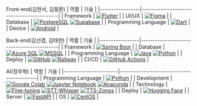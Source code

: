 

Front-end(김현서, 김필환)
| 역활            | 기술                                      |
|-----------------|-------------------------------------------|
| Framework       | [![Flutter](https://img.shields.io/badge/Flutter-02569B?style=flat-square&logo=flutter&logoColor=white)](https://flutter.dev) |
| UI/UX           | [![Figma](https://img.shields.io/badge/Figma-F24E1E?style=flat-square&logo=figma&logoColor=white)](https://www.figma.com) |
| Database        | [![PostgreSQL](https://img.shields.io/badge/PostgreSQL-4169E1?style=flat-square&logo=postgresql&logoColor=white)](https://www.postgresql.org/) [![Supabase](https://img.shields.io/badge/Supabase-3ECF8E?style=flat-square&logo=supabase&logoColor=white)](https://supabase.com/) |
| Programming Language | [![Dart](https://img.shields.io/badge/Dart-0175C2?style=flat-square&logo=dart&logoColor=white)](https://dart.dev) |
| Device          | [![Android](https://img.shields.io/badge/Android-3DDC84?style=flat-square&logo=android&logoColor=white)](https://www.android.com) |


Back-end(김선겸, 김태현)
| 역활            | 기술                                      |
|-----------------|-------------------------------------------|
| Framework       | [![Spring Boot](https://img.shields.io/badge/Spring_Boot-6DB33F?style=flat-square&logo=springboot&logoColor=white)](https://spring.io/projects/spring-boot) |
| Database        | [![Azure SQL](https://img.shields.io/badge/Azure_SQL-0078D4?style=flat-square&logo=microsoftazure&logoColor=white)](https://azure.microsoft.com/en-us/products/azure-sql) [![MSSQL](https://img.shields.io/badge/MSSQL-0078D4?style=flat-square&logo=microsoftsqlserver&logoColor=white)](https://www.microsoft.com/en-us/sql-server) |
| Programming Language | [![Java](https://img.shields.io/badge/Java-ED8B00?style=flat-square&logo=java&logoColor=white)](https://www.java.com) [![Python](https://img.shields.io/badge/Python-3776AB?style=flat-square&logo=python&logoColor=white)](https://www.python.org) |
| Deploy          | [![GitHub](https://img.shields.io/badge/GitHub-181717?style=flat-square&logo=github&logoColor=white)](https://github.com) [![Railway](https://img.shields.io/badge/Railway-0B0D0E?style=flat-square&logo=railway&logoColor=white)](https://railway.app) |
| CI/CD           | [![GitHub Actions](https://img.shields.io/badge/GitHub_Actions-2088FF?style=flat-square&logo=githubactions&logoColor=white)](https://github.com/features/actions) |


AI(정우혁)
| 역할                  | 기술                                     |
|-----------------------|-------------------------------------------|
| Programming Language  | [![Python](https://img.shields.io/badge/Python-3776AB?style=flat-square&logo=python&logoColor=white)](https://www.python.org) |
| Development           | [![Google Colab](https://img.shields.io/badge/Google_Colab-F9AB00?style=flat-square&logo=googlecolab&logoColor=white)](https://colab.research.google.com) [![Jupyter Notebook](https://img.shields.io/badge/Jupyter_Notebook-F37626?style=flat-square&logo=jupyter&logoColor=white)](https://jupyter.org) [![Anaconda](https://img.shields.io/badge/Anaconda-44A833?style=flat-square&logo=anaconda&logoColor=white)](https://www.anaconda.com) |
| Technology            | [![Fine-tuning](https://img.shields.io/badge/Fine_tuning-000000?style=flat-square)](https://en.wikipedia.org/wiki/Fine-tuning) [![STT-Whisper](https://img.shields.io/badge/STT_Whisper-000000?style=flat-square)](https://github.com/openai/whisper) [![TTS-Zonos](https://img.shields.io/badge/TTS_Zonos-000000?style=flat-square)](https://github.com/Zyphra/Zonos) |
| Deploy                | [![Hugging Face](https://img.shields.io/badge/Hugging_Face-FFCA28?style=flat-square&logo=huggingface&logoColor=white)](https://huggingface.co) |
| Server                | [![FastAPI](https://img.shields.io/badge/FastAPI-009688?style=flat-square&logo=fastapi&logoColor=white)](https://fastapi.tiangolo.com) |
| OS                    | [![CentOS](https://img.shields.io/badge/CentOS-932279?style=flat-square&logo=centos&logoColor=white)](https://www.centos.org) |
